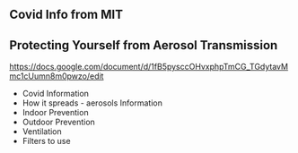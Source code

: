 

## Covid Info from MIT
## Protecting Yourself from Aerosol Transmission
https://docs.google.com/document/d/1fB5pysccOHvxphpTmCG_TGdytavMmc1cUumn8m0pwzo/edit

* Covid Information
* How it spreads - aerosols Information
* Indoor Prevention
* Outdoor Prevention
* Ventilation
* Filters to use

